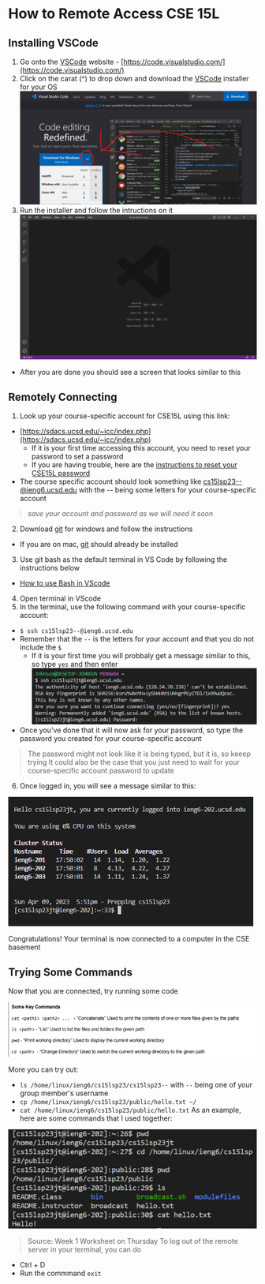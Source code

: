 # **How to Remote Access CSE 15L**

## Installing VSCode
1. Go onto the [VSCode](https://code.visualstudio.com/) website -  [https://code.visualstudio.com/](https://code.visualstudio.com/)
2. Click on the carat (^) to drop down and download the [VSCode](https://code.visualstudio.com/) installer for your OS
![Image](https://github.com/JohnsonUCSD/cse15l-lab-reports/blob/main/VSCodeSS.png)
3. Run the installer and follow the intructions on it
![Image](https://github.com/JohnsonUCSD/cse15l-lab-reports/blob/b589f2257566e5b7a04c32616f0dc1c15ee8da3c/Code_zp2Z127h70.png)
- After you are done you should see a screen that looks similar to this


## Remotely Connecting
1. Look up your course-specific account for CSE15L using this link: 
  - [https://sdacs.ucsd.edu/~icc/index.php](https://sdacs.ucsd.edu/~icc/index.php)
    - If it is your first time accessing this account, you need to reset your password to set a password
    - If you are having trouble, here are the [instructions to reset your CSE15L password](https://drive.google.com/file/d/17IDZn8Qq7Q0RkYMxdiIR0o6HJ3B5YqSW/view)
  - The course specific account should look something like cs15lsp23--@ieng6.ucsd.edu with the -- being some letters for your course-specific account
> *save your account and password as we will need it soon*
2. Download [git](https://gitforwindows.org/) for windows and follow the instructions
  - If you are on mac, [git](https://gitforwindows.org/) should already be installed
3. Use git bash as the default terminal in VS Code by following the instructions below
  - [How to use Bash in VScode](https://stackoverflow.com/questions/42606837/how-do-i-use-bash-on-windows-from-the-visual-studio-code-integrated-terminal/50527994#50527994)
4. Open terminal in VScode
5. In the terminal, use the following command with your course-specific account:
- `$ ssh cs15lsp23--@ieng6.ucsd.edu`
- Remember that the `--` is the letters for your account and that you do not include the `$`
  - If it is your first time you will probbaly get a message similar to this, so type `yes` and then enter
![Image](https://github.com/JohnsonUCSD/cse15l-lab-reports/blob/61dab5603f07104b7c16b3b932a8f64d8438187a/nexon_client_h1RyPmstir.png)
- Once you've done that it will now ask for your password, so type the password you created for your course-specific account
> The password might not look like it is being typed, but it is, so keeep trying
> It could also be the case that you just need to wait for your course-specific account password to update
6. Once logged in, you will see a message similar to this:

![Image](https://github.com/JohnsonUCSD/cse15l-lab-reports/blob/63116364987bef065e8b3f147c293e64b1d02750/nexon_client_yUyu8J5pYh.png)

Congratulations! Your terminal is now connected to a computer in the CSE basement
## Trying Some Commands
Now that you are connected, try running some code

![Image](https://github.com/JohnsonUCSD/cse15l-lab-reports/blob/33ceefeaca28485002519df29a0763d4a48f533e/nexon_client_nCLKxRAgzf.png)

More you can try out:
- `ls /home/linux/ieng6/cs15lsp23/cs15lsp23--` with `--` being one of your group member's username
- `cp /home/linux/ieng6/cs15lsp23/public/hello.txt ~/`
- `cat /home/linux/ieng6/cs15lsp23/public/hello.txt`
As an example, here are some commands that I used together:

![Image](https://github.com/JohnsonUCSD/cse15l-lab-reports/blob/416bb54a69d5ea429701148dddf100a0e83b3215/chrome_u4H6kAGde4.png)
> Source: Week 1 Worksheet on Thursday
To log out of the remote server in your terminal, you can do
- Ctrl + D
- Run the commmand `exit`
